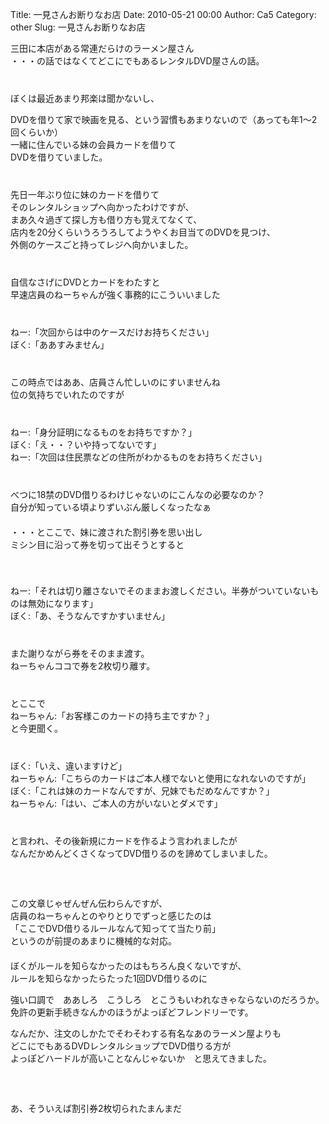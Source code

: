 Title: 一見さんお断りなお店
Date: 2010-05-21 00:00
Author: Ca5
Category: other
Slug: 一見さんお断りなお店

三田に本店がある常連だらけのラーメン屋さん  
・・・の話ではなくてどこにでもあるレンタルDVD屋さんの話。  
　  
　  
ぼくは最近あまり邦楽は聞かないし、  

DVDを借りて家で映画を見る、という習慣もあまりないので（あっても年1〜2回くらいか）  
一緒に住んでいる妹の会員カードを借りて  
DVDを借りていました。  
　  
　  
先日一年ぶり位に妹のカードを借りて  
そのレンタルショップへ向かったわけですが、  
まあ久々過ぎて探し方も借り方も覚えてなくて、  
店内を20分くらいうろうろしてようやくお目当てのDVDを見つけ、  
外側のケースごと持ってレジへ向かいました。  
　  
　  
自信なさげにDVDとカードをわたすと  
早速店員のねーちゃんが強く事務的にこういいました  
　  
　  
ねー:「次回からは中のケースだけお持ちください」  
ぼく:「ああすみません」  
　  
　  
この時点ではああ、店員さん忙しいのにすいませんね  
位の気持ちでいれたのですが  
　  
　  
ねー:「身分証明になるものをお持ちですか？」  
ぼく:「え・・？いや持ってないです」  
ねー:「次回は住民票などの住所がわかるものをお持ちください」  
　  
　  
べつに18禁のDVD借りるわけじゃないのにこんなの必要なのか？  
自分が知っている頃よりずいぶん厳しくなったなぁ  
　  
・・・とここで、妹に渡された割引券を思い出し  
ミシン目に沿って券を切って出そうとすると  
　  
　  

ねー:「それは切り離さないでそのままお渡しください。半券がついていないものは無効になります」  
ぼく:「あ、そうなんですかすいません」  
　  
　  
また謝りながら券をそのまま渡す。  
ねーちゃんココで券を2枚切り離す。  
　  
　  
とここで  
ねーちゃん:「お客様このカードの持ち主ですか？」  
と今更聞く。  
　  
　  
ぼく:「いえ、違いますけど」  
ねーちゃん:「こちらのカードはご本人様でないと使用になれないのですが」  
ぼく:「これは妹のカードなんですが、兄妹でもだめなんですか？」  
ねーちゃん:「はい、ご本人の方がいないとダメです」  
　  
　  
と言われ、その後新規にカードを作るよう言われましたが  
なんだかめんどくさくなってDVD借りるのを諦めてしまいました。  
　  
　  
　  
この文章じゃぜんぜん伝わらんですが、  
店員のねーちゃんとのやりとりでずっと感じたのは  
「ここでDVD借りるルールなんて知ってて当たり前」  
というのが前提のあまりに機械的な対応。  
　  
ぼくがルールを知らなかったのはもちろん良くないですが、  
ルールを知らなかったらたった1回DVD借りるのに  

強い口調で　ああしろ　こうしろ　とこうもいわれなきゃならないのだろうか。  
免許の更新手続きなんかのほうがよっぽどフレンドリーです。

なんだか、注文のしかたでそわそわする有名なあのラーメン屋よりも  
どこにでもあるDVDレンタルショップでDVD借りる方が  
よっぽどハードルが高いことなんじゃないか　と思えてきました。  
　  
　  
　  
あ、そういえば割引券2枚切られたまんまだ
